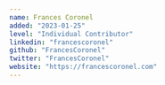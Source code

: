 ```yaml
---
name: Frances Coronel
added: "2023-01-25"
level: "Individual Contributor"
linkedin: "francescoronel"
github: "FrancesCoronel"
twitter: "FrancesCoronel"
website: "https://francescoronel.com"
---
```

